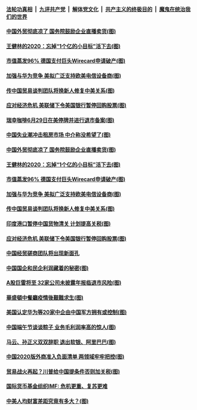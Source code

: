 ####  [法轮功真相](../../../../basic/blob/master/README.md?t=06271502) &nbsp;|&nbsp; [九评共产党](../../../../9ping.md/blob/master/README.md?t=06271502) &nbsp;|&nbsp; [解体党文化](../../../../jtdwh.md/blob/master/README.md?t=06271502)  &nbsp;|&nbsp; [共产主义的终极目的](../../../../gczydzjmd.md/blob/master/README.md?t=06271502) &nbsp;|&nbsp; [魔鬼在统治我们的世界](../../../../mgztzwmdsj.md/blob/master/README.md?t=06271502) 

#### [中国外贸彻底凉了 国务院鼓励企业直播卖货(图)](../pages/p5/937813.md?t=06271502) 

#### [王健林的2020：忘掉“1个亿的小目标”活下去(图)](../pages/p5/937834.md?t=06271502) 

#### [市值蒸发96% 德国支付巨头Wirecard申请破产(图)](../pages/p5/937805.md?t=06271502) 

#### [加强与华为竞争 美拟广泛支持欧美电信设备商(图)](../pages/p5/937802.md?t=06271502) 

#### [传中国贸易谈判团队将换新人修复中美关系(图)](../pages/p5/937793.md?t=06271502) 

#### [应对经济危机 美联储下令美国银行暂停回购股票(图)](../pages/p5/937760.md?t=06271502) 

#### [瑞幸咖啡6月29日在美停牌并进行退市备案(图)](../pages/p5/937854.md?t=06271502) 

#### [中国失业潮冲击租房市场 中介称没希望了(图)](../pages/p5/937808.md?t=06271502) 

#### [中国外贸彻底凉了 国务院鼓励企业直播卖货(图)](../pages/p5/937813.md?t=06271502) 

#### [王健林的2020：忘掉“1个亿的小目标”活下去(图)](../pages/p5/937834.md?t=06271502) 

#### [市值蒸发96% 德国支付巨头Wirecard申请破产(图)](../pages/p5/937805.md?t=06271502) 

#### [加强与华为竞争 美拟广泛支持欧美电信设备商(图)](../pages/p5/937802.md?t=06271502) 

#### [传中国贸易谈判团队将换新人修复中美关系(图)](../pages/p5/937793.md?t=06271502) 

#### [印度港口暂停中国货物清关 计划提高关税(图)](../pages/p5/937779.md?t=06271502) 

#### [应对经济危机 美联储下令美国银行暂停回购股票(图)](../pages/p5/937760.md?t=06271502) 

#### [中国经贸磋商团队将出现新面孔](../pages/p5/937736.md?t=06271502) 

#### [中国国企和民企利润藏着的秘密(图)](../pages/p5/937711.md?t=06271502) 

#### [A股巨雷将至 32家公司未披露年报临退市风险(图)](../pages/p5/937727.md?t=06271502) 

#### [華盛頓中餐廳疫情後艱難求生(图)](../pages/p5/937726.md?t=06271502) 

#### [美国认定华为等20家中企由中国军方拥有或控制(图)](../pages/p5/937724.md?t=06271502) 

#### [中国端午节谈谈粽子 业务毛利润率高的惊人(图)](../pages/p5/937695.md?t=06271502) 

#### [马云、孙正义双双辞职 退出软银、阿里巴巴(图)](../pages/p5/937690.md?t=06271502) 

#### [中国2020版外商准入负面清单 两领域牢牢把控(图)](../pages/p5/937687.md?t=06271502) 

#### [贸易战火再起？川普给中国提条件否则加关税(图)](../pages/p5/937682.md?t=06271502) 

#### [国际货币基金组织IMF: 危机更重、复苏更难](../pages/p5/937676.md?t=06271502) 

#### [中美人均财富差距究竟有多大？(图)](../pages/p5/937633.md?t=06271502) 


